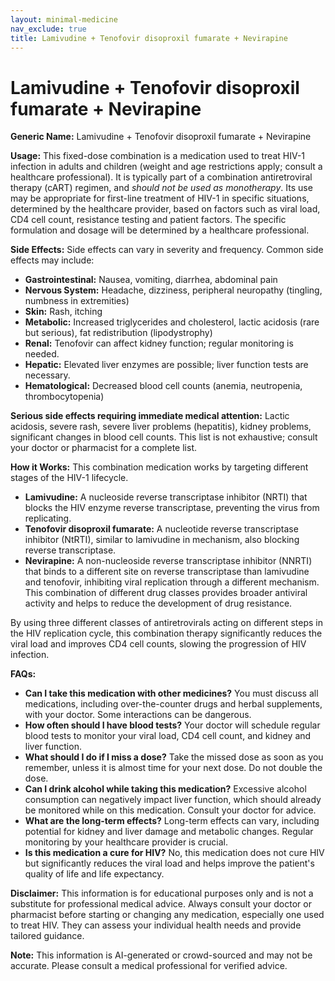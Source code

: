 ```yaml
---
layout: minimal-medicine
nav_exclude: true
title: Lamivudine + Tenofovir disoproxil fumarate + Nevirapine
---
```


# Lamivudine + Tenofovir disoproxil fumarate + Nevirapine

**Generic Name:** Lamivudine + Tenofovir disoproxil fumarate + Nevirapine

**Usage:** This fixed-dose combination is a medication used to treat HIV-1 infection in adults and children (weight and age restrictions apply; consult a healthcare professional).  It is typically part of a combination antiretroviral therapy (cART) regimen, and *should not be used as monotherapy*.  Its use may be appropriate for first-line treatment of HIV-1 in specific situations, determined by the healthcare provider,  based on factors such as viral load, CD4 cell count, resistance testing and patient factors.  The specific formulation and dosage will be determined by a healthcare professional.


**Side Effects:**  Side effects can vary in severity and frequency. Common side effects may include:

* **Gastrointestinal:** Nausea, vomiting, diarrhea, abdominal pain
* **Nervous System:** Headache, dizziness, peripheral neuropathy (tingling, numbness in extremities)
* **Skin:** Rash, itching
* **Metabolic:**  Increased triglycerides and cholesterol, lactic acidosis (rare but serious),  fat redistribution (lipodystrophy)
* **Renal:**  Tenofovir can affect kidney function; regular monitoring is needed.
* **Hepatic:**  Elevated liver enzymes are possible; liver function tests are necessary.
* **Hematological:**  Decreased blood cell counts (anemia, neutropenia, thrombocytopenia)


**Serious side effects requiring immediate medical attention:**  Lactic acidosis, severe rash, severe liver problems (hepatitis),  kidney problems,  significant changes in blood cell counts.  This list is not exhaustive; consult your doctor or pharmacist for a complete list.


**How it Works:** This combination medication works by targeting different stages of the HIV-1 lifecycle.

* **Lamivudine:**  A nucleoside reverse transcriptase inhibitor (NRTI) that blocks the HIV enzyme reverse transcriptase, preventing the virus from replicating.
* **Tenofovir disoproxil fumarate:**  A nucleotide reverse transcriptase inhibitor (NtRTI), similar to lamivudine in mechanism, also blocking reverse transcriptase.
* **Nevirapine:** A non-nucleoside reverse transcriptase inhibitor (NNRTI) that binds to a different site on reverse transcriptase than lamivudine and tenofovir, inhibiting viral replication through a different mechanism.  This combination of different drug classes provides broader antiviral activity and helps to reduce the development of drug resistance.

By using three different classes of antiretrovirals acting on different steps in the HIV replication cycle, this combination therapy significantly reduces the viral load and improves CD4 cell counts, slowing the progression of HIV infection.

**FAQs:**

* **Can I take this medication with other medicines?** You must discuss all medications, including over-the-counter drugs and herbal supplements, with your doctor. Some interactions can be dangerous.
* **How often should I have blood tests?** Your doctor will schedule regular blood tests to monitor your viral load, CD4 cell count, and kidney and liver function.
* **What should I do if I miss a dose?** Take the missed dose as soon as you remember, unless it is almost time for your next dose.  Do not double the dose.
* **Can I drink alcohol while taking this medication?**  Excessive alcohol consumption can negatively impact liver function, which should already be monitored while on this medication.  Consult your doctor for advice.
* **What are the long-term effects?** Long-term effects can vary, including potential for kidney and liver damage and metabolic changes. Regular monitoring by your healthcare provider is crucial.
* **Is this medication a cure for HIV?** No, this medication does not cure HIV but significantly reduces the viral load and helps improve the patient's quality of life and life expectancy.


**Disclaimer:** This information is for educational purposes only and is not a substitute for professional medical advice.  Always consult your doctor or pharmacist before starting or changing any medication, especially one used to treat HIV.  They can assess your individual health needs and provide tailored guidance.


**Note:** This information is AI-generated or crowd-sourced and may not be accurate. Please consult a medical professional for verified advice.